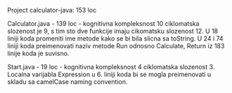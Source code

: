 Project calculator-java: 153 loc

Calculator.java - 139 loc - kognitivna kompleksnost 10 ciklomatska slozenost je 9, s tim sto dve funkcije imaju cikomatsku slozenost 12. U 18 liniji koda promeniti ime metode kako se bi bila slicna sa toString. U 24 i 74 liniji koda preimenovati naziv metode Run odnosno Calculate, Return iz 183 linije koda je suvisno.

Start.java - 19 loc - kognitivna kompleksnost 4 ciklomatska slozenost 3. Localna varijabla Expression u 6. liniji koda bi se mogla preimenovati u skladu sa camelCase naming convention.
